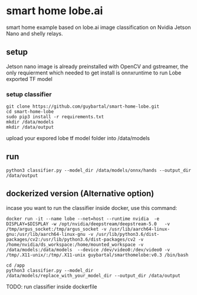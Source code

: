 # smart home lobe.ai
smart home example based on lobe.ai image classification on Nvidia Jetson Nano and shelly relays.

## setup

Jetson nano image is already preinstalled with OpenCV and gstreamer, the only requierment which needed to get install is onnxruntime to run Lobe exported TF model

### setup classifier 
```
git clone https://github.com/guybartal/smart-home-lobe.git
cd smart-home-lobe
sudo pip3 install -r requirements.txt
mkdir /data/models
mkdir /data/output
```
upload your expored lobe tf model folder into /data/models

## run
```
python3 classifier.py --model_dir /data/models/onnx/hands --output_dir /data/output
```

## dockerized version (Alternative option)
incase you want to run the classifier inside docker, use this command:

```
docker run -it --name lobe --net=host --runtime nvidia  -e DISPLAY=$DISPLAY -w /opt/nvidia/deepstream/deepstream-5.0   -v /tmp/argus_socket:/tmp/argus_socket -v /usr/lib/aarch64-linux-gnu:/usr/lib/aarch64-linux-gnu -v /usr/lib/python3.6/dist-packages/cv2:/usr/lib/python3.6/dist-packages/cv2 -v /home/nvidia/ds_workspace:/home/mounted_workspace -v /data/models:/data/models  --device /dev/video0:/dev/video0 -v /tmp/.X11-unix/:/tmp/.X11-unix guybartal/smarthomelobe:v0.3 /bin/bash

cd /app
python3 classifier.py --model_dir /data/models/replace_with_your_model_dir --output_dir /data/output
```
TODO: run classifier inside dockerfile